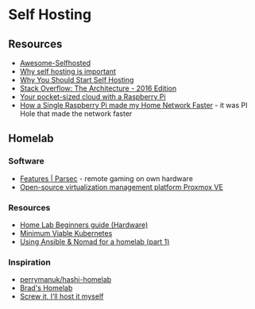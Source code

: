 # Self Hosting

## Resources

- [Awesome-Selfhosted](https://github.com/awesome-selfhosted/awesome-selfhosted)
- [Why self hosting is important](https://dataswamp.org/~solene/2021-07-23-why-selfhosting-is-important.html)
- [Why You Should Start Self Hosting](https://rohanrd.xyz/posts/why-you-should-start-self-hosting/)
- [Stack Overflow: The Architecture - 2016 Edition](https://nickcraver.com/blog/2016/02/17/stack-overflow-the-architecture-2016-edition/)
- [Your pocket-sized cloud with a Raspberry Pi](https://blog.alexellis.io/your-pocket-sized-cloud/)
- [How a Single Raspberry Pi made my Home Network Faster](https://brianchristner.io/how-a-single-raspberry-pi-made-my-home-network-faster/) -
  it was PI Hole that made the network faster

## Homelab

### Software

- [Features | Parsec](https://parsecgaming.com/features/) - remote gaming on own hardware
- [Open-source virtualization management platform Proxmox VE](https://www.proxmox.com/en/proxmox-ve)

### Resources

- [Home Lab Beginners guide (Hardware)](https://linuxblog.io/home-lab-beginners-guide-hardware/)
- [Minimum Viable Kubernetes](https://eevans.co/blog/minimum-viable-kubernetes/)
- [Using Ansible & Nomad for a homelab (part 1)](https://blog.aleksic.dev/using-ansible-and-nomad-for-a-homelab-part-1)

### Inspiration

- [perrymanuk/hashi-homelab](https://github.com/perrymanuk/hashi-homelab)
- [Brad's Homelab](https://github.com/bradfitz/homelab)
- [Screw it, I’ll host it myself](https://www.markozivanovic.com/screw-it-ill-host-it-myself/)

